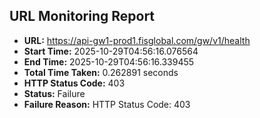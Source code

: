 ## URL Monitoring Report

- **URL:** https://api-gw1-prod1.fisglobal.com/gw/v1/health
- **Start Time:** 2025-10-29T04:56:16.076564
- **End Time:** 2025-10-29T04:56:16.339455
- **Total Time Taken:** 0.262891 seconds
- **HTTP Status Code:** 403
- **Status:** Failure
- **Failure Reason:** HTTP Status Code: 403
